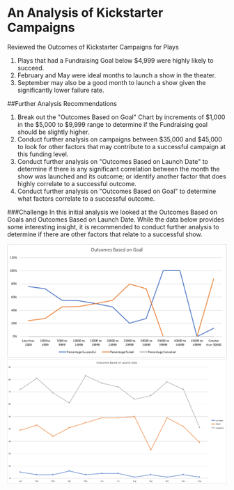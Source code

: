 # An Analysis of Kickstarter Campaigns
Reviewed the Outcomes of Kickstarter Campaigns for Plays

1. Plays that had a Fundraising Goal below $4,999 were highly likely to succeed.
2. February and May were ideal months to launch a show in the theater.
3. September may also be a good month to launch a show given the significantly lower failure rate.

##Further Analysis Recommendations
1. Break out the "Outcomes Based on Goal" Chart by increments of $1,000 in the $5,000 to $9,999 range to determine if the Fundraising goal should be slightly higher.
2. Conduct further analysis on campaigns between $35,000 and $45,000 to look for other factors that may contribute to a successful campaign at this funding level.
3. Conduct further analysis on "Outcomes Based on Launch Date" to determine if there is any significant correlation between the month the show was launched and its outcome; or identify another factor that does highly correlate to a successful outcome.
4. Conduct further analysis on "Outcomes Based on Goal" to determine what factors correlate to a successful outcome.

###Challenge
In this initial analysis we looked at the Outcomes Based on Goals and Outcomes Based on Launch Date.  While the data below provides some interesting insight, it is recommended to conduct further analysis to determine if there are other factors that relate to a successful show.

![OutcomesBasedonGoals.png](https://github.com/ljkirchman/kickstarter-analysis/blob/master/OutcomesBasedonGoals.png)
![Kickstarter_OutcomesBasedonLaunchDate.png](https://github.com/ljkirchman/kickstarter-analysis/blob/master/Kickstarter_OutcomesBasedonLaunchDate.png)
